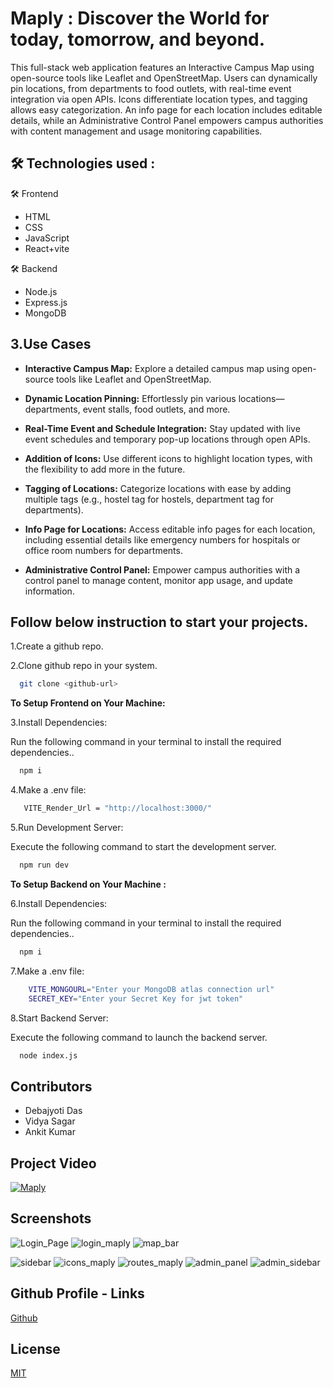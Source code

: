 
# Maply : Discover the World for today, tomorrow, and beyond.

This full-stack web application features an Interactive Campus Map using open-source tools like Leaflet and OpenStreetMap. Users can dynamically pin locations, from departments to food outlets, with real-time event integration via open APIs. Icons differentiate location types, and tagging allows easy categorization. An info page for each location includes editable details, while an Administrative Control Panel empowers campus authorities with content management and usage monitoring capabilities.



## 🛠 Technologies used :

🛠 Frontend
- HTML
- CSS
- JavaScript
- React+vite

🛠 Backend
- Node.js
- Express.js
- MongoDB








## 3.Use Cases

- **Interactive Campus Map:** Explore a detailed campus map using open-source tools like Leaflet and OpenStreetMap.

- **Dynamic Location Pinning:** Effortlessly pin various locations—departments, event stalls, food outlets, and more.

- **Real-Time Event and Schedule Integration:** Stay updated with live event schedules and temporary pop-up locations through open APIs.

- **Addition of Icons:** Use different icons to highlight location types, with the flexibility to add more in the future.

- **Tagging of Locations:** Categorize locations with ease by adding multiple tags (e.g., hostel tag for hostels, department tag for departments).

- **Info Page for Locations:** Access editable info pages for each location, including essential details like emergency numbers for hospitals or office room numbers for departments.

- **Administrative Control Panel:** Empower campus authorities with a control panel to manage content, monitor app usage, and update information.







## Follow below instruction to start your projects.

  1.Create a github repo.

  2.Clone github repo in your system.

```bash
  git clone <github-url>
```
 
**To Setup Frontend on Your Machine:** 

3.Install Dependencies:

Run the following command in your terminal to install the required dependencies..

```bash
  npm i
```
4.Make a .env file:
 
```bash
   VITE_Render_Url = "http://localhost:3000/"
```
5.Run Development Server:

Execute the following command to start the development server.

```bash
  npm run dev
```

**To Setup Backend on Your Machine :** 

 6.Install Dependencies:

Run the following command in your terminal to install the required dependencies..

```bash
  npm i
```
 7.Make a .env file:


```bash
    VITE_MONGOURL="Enter your MongoDB atlas connection url"
    SECRET_KEY="Enter your Secret Key for jwt token"
```

 8.Start Backend Server:

Execute the following command to launch the backend server.

```bash
  node index.js
```

## Contributors 

- Debajyoti Das
- Vidya Sagar
- Ankit Kumar

## Project Video
[![Maply](https://img.youtube.com/vi/FK2PLcm2fFk)](https://youtu.be/FK2PLcm2fFk?si=ko7A5pMy8L1x985_)


## Screenshots


![Login_Page](https://github.com/Debajyoti045/Maply/assets/109648585/7b964ad5-2f60-49ad-a27e-2ebcddb93ce6)
![login_maply](https://github.com/Debajyoti045/Maply/assets/109648585/68675441-44e6-40d1-bf11-b67e1d30a146)
![map_bar](https://github.com/Debajyoti045/Maply/assets/109648585/fa3177b1-6503-4981-bb2b-d08f03d9b57e)

![sidebar](https://github.com/Debajyoti045/Maply/assets/109648585/397e93fe-512c-46f8-84a4-a47c9e6365b9)
![icons_maply](https://github.com/Debajyoti045/Maply/assets/109648585/d24162d1-0324-419f-9288-cc347dc92058)
![routes_maply](https://github.com/Debajyoti045/Maply/assets/109648585/e433af98-2405-46cd-8ccc-7888381119a3)
![admin_panel](https://github.com/Debajyoti045/Maply/assets/109648585/b19975d2-b073-4ab3-a76b-b09784d7b8cc)
![admin_sidebar](https://github.com/Debajyoti045/Maply/assets/109648585/4842d4cf-d033-4507-9aa0-92998a1a1ed3)

## Github Profile - Links

[Github](https://github.com/Debajyoti045/Maply)


## License

[MIT](https://choosealicense.com/licenses/mit/)

